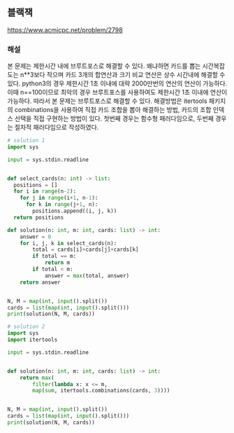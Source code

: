 ## 블랙잭

https://www.acmicpc.net/problem/2798

### 해설
본 문제는 제한시간 내에 브루트포스로 해결할 수 있다. 왜냐하면 카드를 뽑는 시간복잡도는 n\*\*3보다 작으며 카드 3개의 합연산과 크기 비교 연산은 상수 시간내에 해결할 수 있다. python3의 경우 제한시간 1초 이내에 대략 2000만번의 연산의 연산이 가능하다. 이때 n==100이므로 
최악의 경우 브루트포스를 사용하여도 제한시간 1초 이내에 연산이 가능하다. 따라서 본 문제는 브루트포스로 해결할 수 있다.
해결방법은 itertools 패키지의 combinations을 사용하여 직접 카드 조합을 뽑아 해결하는 방법, 카드의 조합 인덱스 선택을 직접 구현하는 방법이 있다. 첫번째 경우는 함수형 패러다임으로, 두번째 경우는 절차적 패러다임으로 작성하였다.

``` python
# solution 1
import sys

input = sys.stdin.readline


def select_cards(n: int) -> list:
  positions = []
  for i in range(n-2):
    for j in range(i+1, n-1):
      for k in range(j+1, n):
        positions.append((i, j, k))
  return positions

def solution(n: int, m: int, cards: list) -> int:
    answer = 0
    for i, j, k in select_cards(n):
        total = cards[i]+cards[j]+cards[k]
        if total == m:
            return m
        if total < m:
            answer = max(total, answer)
    return answer


N, M = map(int, input().split())
cards = list(map(int, input().split()))
print(solution(N, M, cards))
```

```python
# solution 2
import sys
import itertools

input = sys.stdin.readline


def solution(n: int, m: int, cards: list) -> int:
    return max(
        filter(lambda x: x <= m, 
        map(sum, itertools.combinations(cards, 3))))


N, M = map(int, input().split())
cards = list(map(int, input().split()))
print(solution(N, M, cards))

```